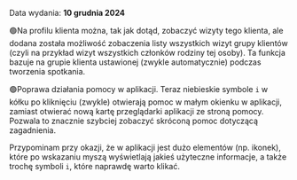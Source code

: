 Data wydania: **10 grudnia 2024**

🟢Na profilu klienta można, tak jak dotąd, zobaczyć wizyty tego klienta, ale dodana została możliwość
zobaczenia listy wszystkich wizyt grupy klientów (czyli na przykład wizyt wszystkich członków rodziny tej osoby).
Ta funkcja bazuje na grupie klienta ustawionej (zwykle automatycznie) podczas tworzenia spotkania.

🟢Poprawa działania pomocy w aplikacji. Teraz niebieskie symbole `i` w kółku po kliknięciu (zwykle) otwierają
pomoc w małym okienku w aplikacji, zamiast otwierać nową kartę przeglądarki aplikacji ze stroną pomocy.
Pozwala to znacznie szybciej zobaczyć skróconą pomoc dotyczącą zagadnienia.

Przypominam przy okazji, że w aplikacji jest dużo elementów (np. ikonek), które po wskazaniu myszą
wyświetlają jakieś użyteczne informacje, a także trochę symboli `i`, które naprawdę warto klikać.
